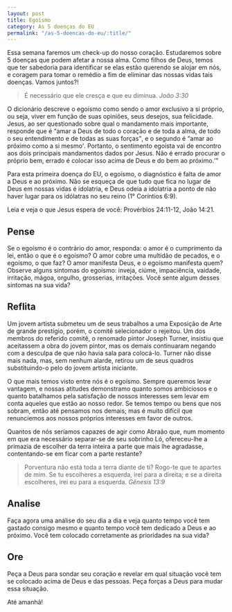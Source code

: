```yaml
---
layout: post
title: Egoísmo
category: As 5 doenças do EU
permalink: "/as-5-doencas-do-eu/:title/"
---
```


Essa semana faremos um check-up do nosso coração. Estudaremos sobre 5 doenças que podem afetar a nossa alma. Como filhos de Deus, temos que ter sabedoria para identificar se elas estão querendo se alojar em nós, e coragem para tomar o remédio a fim de eliminar das nossas vidas tais doenças. Vamos juntos?!

> É necessário que ele cresça e que eu diminua.
<cite>João 3:30</cite>

O dicionário descreve o egoísmo como sendo o amor exclusivo a si próprio, ou seja, viver em função de suas opiniões, seus desejos, sua felicidade. Jesus, ao ser questionado sobre qual o mandamento mais importante, responde que é <q>amar a Deus de todo o coração e de toda a alma, de todo o seu entendimento e de todas as suas forças</q>, e o segundo é <q>amar ao próximo como a si mesmo<q>. Portanto, o sentimento egoísta vai de encontro aos dois principais mandamentos dados por Jesus. Não é errado procurar o próprio bem, errado é colocar isso acima de Deus e do bem ao próximo.

Para esta primeira doença do EU, o egoísmo, o diagnóstico é falta de amor a Deus e ao próximo. Não se esqueça de que tudo que fica no lugar de Deus em nossas vidas é idolatria, e Deus odeia a idolatria a ponto de não haver lugar para os idólatras no seu reino (1° Coríntios 6:9).

Leia e veja o que Jesus espera de você: Provérbios 24:11-12, João 14:21. 

## Pense

Se o egoísmo é o contrário do amor, responda: o amor é o cumprimento da lei, então o que é o egoísmo? O amor cobre uma multidão de pecados, e o egoísmo, o que faz? O amor manifesta Deus, e o egoísmo manifesta quem? Observe alguns sintomas do egoísmo: inveja, ciúme, impaciência, vaidade,
irritação, mágoa, orgulho, grosserias, irritações. Você sente algum desses sintomas na sua vida? 

## Reflita 

Um jovem artista submeteu um de seus trabalhos a uma Exposição de Arte de grande prestígio, porém, o comitê selecionador o rejeitou. Um dos membros do referido comitê, o renomado pintor Joseph Turner, insistiu que aceitassem a obra do jovem pintor, mas os demais continuaram negando com a desculpa de que não havia sala para colocá-lo. Turner não disse mais nada, mas, sem nenhum alarde, retirou um de seus quadros substituindo-o pelo do jovem artista iniciante.

O que mais temos visto entre nós é o egoísmo. Sempre queremos levar vantagem, e nossas atitudes demonstramo quanto somos ambiciosos e o quanto batalhamos pela satisfação de nossos interesses sem levar em conta aqueles que estão ao nosso redor. Se temos tempo ou bens que nos sobram, então até pensamos nos demais; mas é muito difícil que renunciemos aos nossos próprios interesses em favor de outros.

Quantos de nós seríamos capazes de agir como Abraão que, num momento em que era necessário separar-se de seu sobrinho Ló, ofereceu-lhe a primazia de escolher da terra inteira a parte que mais lhe agradasse, contentando-se em ficar com a parte restante? 

> Porventura não está toda a terra diante de ti? Rogo-te que te apartes de mim. Se tu escolheres a esquerda, irei para a direita; e se a direita escolheres, irei eu para a esquerda.
<cite>Gênesis 13:9</cite>

## Analise

Faça agora uma análise do seu dia a dia e veja quanto tempo você tem gastado consigo mesmo e quanto tempo você tem dedicado a Deus e ao próximo. Você tem colocado corretamente as prioridades na sua vida? 

## Ore

Peça a Deus para sondar seu coração e revelar em qual situação você tem se colocado acima de Deus e das pessoas. Peça forças a Deus para mudar essa situação. 

Até amanhã!